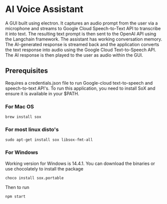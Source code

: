 # AI Voice Assistant

A GUI built using electron. It captures an audio prompt from the user via a microphone and streams to Google Cloud Speech-to-Text API to transcribe it into text. The resulting text prompt is then sent to the OpenAI API using the Langchain framework. The assistant has working conversation memory. The AI-generated response is streamed back and the application converts the text response into audio using the Google Cloud Text-to-Speech API. The AI response is then played to the user as audio within the GUI.

## Prerequisites

Requires a credentials.json file to run Google-cloud text-to-speech and speech-to-text API's. To run this application, you need to install SoX and ensure it is available in your $PATH.

### For Mac OS

```
brew install sox
```
### For most linux disto's
```
sudo apt-get install sox libsox-fmt-all
```
### For Windows
Working version for Windows is 14.4.1. You can download the binaries or use chocolately to install the package
```
choco install sox.portable
```

Then to run
```
npm start
```

